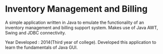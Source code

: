 # Inventory Management and Billing
A simple application written in Java to emulate the functionality of an inventory management and billing support system. Makes use of Java AWT, Swing and JDBC connectivity.

Year Developed : 2014(Third year of college). Developed this application to learn the fundamentals of Java GUI.

